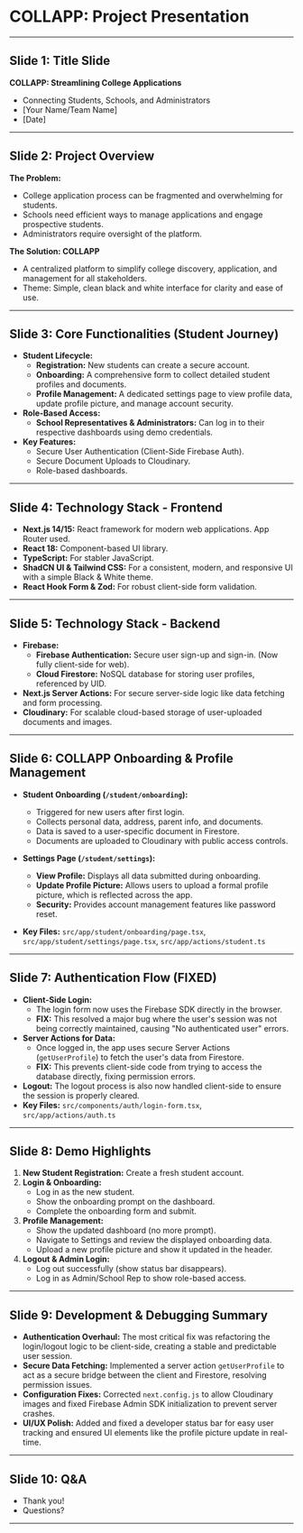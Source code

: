 
# COLLAPP: Project Presentation

---

## Slide 1: Title Slide

**COLLAPP: Streamlining College Applications**

*   Connecting Students, Schools, and Administrators
*   [Your Name/Team Name]
*   [Date]

---

## Slide 2: Project Overview

**The Problem:**
*   College application process can be fragmented and overwhelming for students.
*   Schools need efficient ways to manage applications and engage prospective students.
*   Administrators require oversight of the platform.

**The Solution: COLLAPP**
*   A centralized platform to simplify college discovery, application, and management for all stakeholders.
*   Theme: Simple, clean black and white interface for clarity and ease of use.

---

## Slide 3: Core Functionalities (Student Journey)

*   **Student Lifecycle:**
    *   **Registration:** New students can create a secure account.
    *   **Onboarding:** A comprehensive form to collect detailed student profiles and documents.
    *   **Profile Management:** A dedicated settings page to view profile data, update profile picture, and manage account security.
*   **Role-Based Access:**
    *   **School Representatives & Administrators:** Can log in to their respective dashboards using demo credentials.
*   **Key Features:**
    *   Secure User Authentication (Client-Side Firebase Auth).
    *   Secure Document Uploads to Cloudinary.
    *   Role-based dashboards.

---

## Slide 4: Technology Stack - Frontend

*   **Next.js 14/15:** React framework for modern web applications. App Router used.
*   **React 18:** Component-based UI library.
*   **TypeScript:** For stabler JavaScript.
*   **ShadCN UI & Tailwind CSS:** For a consistent, modern, and responsive UI with a simple Black & White theme.
*   **React Hook Form & Zod:** For robust client-side form validation.

---

## Slide 5: Technology Stack - Backend

*   **Firebase:**
    *   **Firebase Authentication:** Secure user sign-up and sign-in. (Now fully client-side for web).
    *   **Cloud Firestore:** NoSQL database for storing user profiles, referenced by UID.
*   **Next.js Server Actions:** For secure server-side logic like data fetching and form processing.
*   **Cloudinary:** For scalable cloud-based storage of user-uploaded documents and images.

---

## Slide 6: COLLAPP Onboarding & Profile Management

*   **Student Onboarding (`/student/onboarding`):**
    *   Triggered for new users after first login.
    *   Collects personal data, address, parent info, and documents.
    *   Data is saved to a user-specific document in Firestore.
    *   Documents are uploaded to Cloudinary with public access controls.

*   **Settings Page (`/student/settings`):**
    *   **View Profile:** Displays all data submitted during onboarding.
    *   **Update Profile Picture:** Allows users to upload a formal profile picture, which is reflected across the app.
    *   **Security:** Provides account management features like password reset.
*   **Key Files:** `src/app/student/onboarding/page.tsx`, `src/app/student/settings/page.tsx`, `src/app/actions/student.ts`

---

## Slide 7: Authentication Flow (FIXED)

*   **Client-Side Login:**
    *   The login form now uses the Firebase SDK directly in the browser.
    *   **FIX:** This resolved a major bug where the user's session was not being correctly maintained, causing "No authenticated user" errors.
*   **Server Actions for Data:**
    *   Once logged in, the app uses secure Server Actions (`getUserProfile`) to fetch the user's data from Firestore.
    *   **FIX:** This prevents client-side code from trying to access the database directly, fixing permission errors.
*   **Logout:** The logout process is also now handled client-side to ensure the session is properly cleared.
*   **Key Files:** `src/components/auth/login-form.tsx`, `src/app/actions/auth.ts`

---

## Slide 8: Demo Highlights

1.  **New Student Registration:** Create a fresh student account.
2.  **Login & Onboarding:**
    *   Log in as the new student.
    *   Show the onboarding prompt on the dashboard.
    *   Complete the onboarding form and submit.
3.  **Profile Management:**
    *   Show the updated dashboard (no more prompt).
    *   Navigate to Settings and review the displayed onboarding data.
    *   Upload a new profile picture and show it updated in the header.
4.  **Logout & Admin Login:**
    *   Log out successfully (show status bar disappears).
    *   Log in as Admin/School Rep to show role-based access.

---

## Slide 9: Development & Debugging Summary

*   **Authentication Overhaul:** The most critical fix was refactoring the login/logout logic to be client-side, creating a stable and predictable user session.
*   **Secure Data Fetching:** Implemented a server action `getUserProfile` to act as a secure bridge between the client and Firestore, resolving permission issues.
*   **Configuration Fixes:** Corrected `next.config.js` to allow Cloudinary images and fixed Firebase Admin SDK initialization to prevent server crashes.
*   **UI/UX Polish:** Added and fixed a developer status bar for easy user tracking and ensured UI elements like the profile picture update in real-time.

---

## Slide 10: Q&A

*   Thank you!
*   Questions?

---
